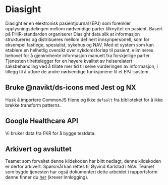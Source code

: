 # Diasight
Diasight er en elektronisk pasientjournal (EPJ) som forenkler opplysningsdelingen mellom nødvendige 
parter tilknyttet en pasient. Basert på FHiR-standarden organiserer Diasight data slik at informasjon 
struktureres og distribueres mellom definert innsynpersonell, som for eksempel fastlege, spesialist, 
sykehus og NAV. Med et system som kan etablere en helhetlig oversikt over sykdomsforløp til pasient, 
elimineres behovet for å gjeninnhente informasjon manuelt fra forskjellige parter. Tjenesten tilrettelegger 
for en høyere kvalitet av helserelatert saksbehandling ved å tillate mer tid til selve vurderingen av 
informasjon, i tillegg til å utføre de andre nødvendige funksjonene til et EPJ-system.

## Bruke @navikt/ds-icons med Jest og NX
Husk å importere CommonJS filene og ikke `default` fra biblioteket for å ikke brekke transform patterns. 

## Google Healthcare API
Vi bruker data fra FKR for å bygge testdata. 

## Arkivert og avsluttet
Teamet som forvaltet denne kildekoden har blitt nedlagt, denne kildekoden er derfor arkivert. Spørsmål
kan rettes til Øyvind Karlstad i NAV. Teamet som bygde tjenesten har også dokumentert dette arbeidet i
rapportsform denne finner du [her](1) (krever innlogging).

[1]:https://navno.sharepoint.com/:b:/s/DigitalsamhandlingiNorgeAS/EWPECjJvbdBAgRuH1nfu7VABiAHU9zdjIanQQeT_8VHc9w?e=nPeYmZ
